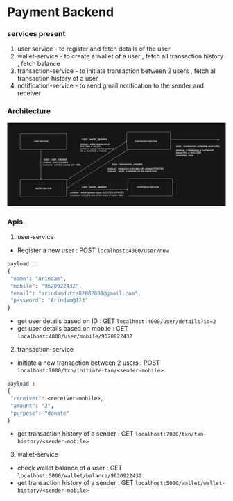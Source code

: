 # Payment Backend

### services present
1. user service - to register and fetch  details of the user
2. wallet-service - to create a wallet of a user , fetch all transaction history , fetch balance
3. transaction-service - to initiate transaction between 2 users , fetch all transaction history of a user
4. notification-service - to send gmail notification to the sender and receiver 


### Architecture 
![img.png](img.png)


### Apis 
1. user-service
- Register a new user : POST `localhost:4000/user/new`
 ```dockerfile
payload :
{
  "name": "Arindam",
  "mobile": "9620922432",
  "email": "arindamdutta02082001@gmail.com",
  "password": "Arindam@123"
}
```
- get user details based on ID : GET `localhost:4000/user/details?id=2`
- get user details based on mobile : GET `localhost:4000/user/mobile/9620922432`

2. transaction-service
- initiate a new transaction between 2 users : POST `localhost:7000/txn/initiate-txn/<sender-mobile>`
 ```dockerfile
payload :
{
  "receiver": <receiver-mobile>,
  "amount": "2",
  "purpose": "donate"
}
```
- get transaction history of a sender  : GET `localhost:7000/txn/txn-history/<sender-mobile>`

3. wallet-service
- check wallet balance of a user : GET `localhost:5000/wallet/balance/9620922432`
- get transaction history of a sender  : GET `localhost:5000/wallet/wallet-history/<sender-mobile>`
